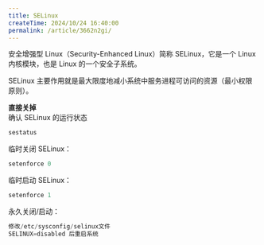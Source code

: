 ```yaml
---
title: SELinux
createTime: 2024/10/24 16:40:00
permalink: /article/3662n2gi/
---
```

安全增强型 Linux（Security-Enhanced Linux）简称 SELinux，它是一个 Linux 内核模块，也是 Linux 的一个安全子系统。

SELinux 主要作用就是最大限度地减小系统中服务进程可访问的资源（最小权限原则）。

**直接关掉**  
确认 SELinux 的运行状态

```java
sestatus
```

临时关闭 SELinux：

```java
setenforce 0
```

临时启动 SELinux：

```java
setenforce 1
```

永久关闭/启动：

```java
修改/etc/sysconfig/selinux文件
SELINUX=disabled 后重启系统
```